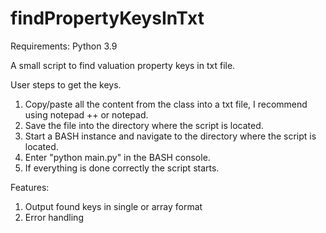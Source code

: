 # findPropertyKeysInTxt
Requirements: Python 3.9

A small script to find valuation property keys in txt file.

User steps to get the keys.

1. Copy/paste all the content from the class into a txt file, I recommend using notepad ++ or notepad.
2. Save the file into the directory where the script is located.
3. Start a BASH instance and navigate to the directory where the script is located.
4. Enter "python main.py" in the BASH console.
5. If everything is done correctly the script starts.

Features:
1. Output found keys in single or array format
2. Error handling
